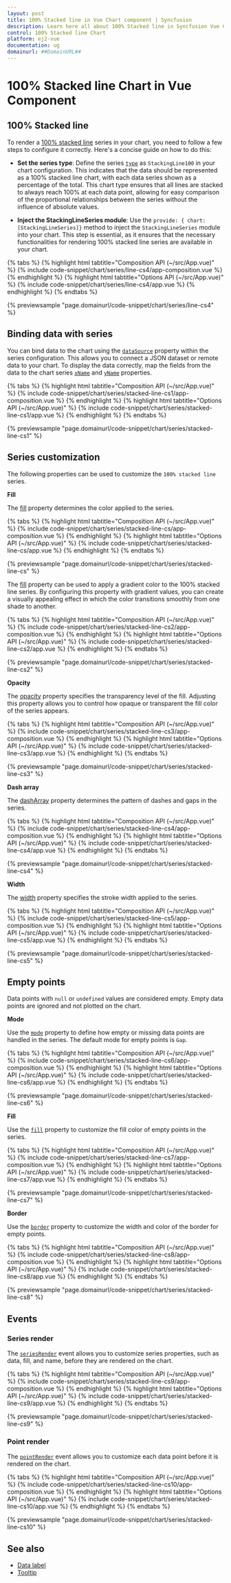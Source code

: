 ```yaml
---
layout: post
title: 100% Stacked line in Vue Chart component | Syncfusion
description: Learn here all about 100% Stacked line in Syncfusion Vue Chart component of Syncfusion Essential JS 2 and more.
control: 100% Stacked line Chart
platform: ej2-vue
documentation: ug
domainurl: ##DomainURL##
---
```


# 100% Stacked line Chart in Vue Component

## 100% Stacked line

To render a [100% stacked line](https://www.syncfusion.com/vue-components/vue-charts/chart-types/100-stacked-line-chart) series in your chart, you need to follow a few steps to configure it correctly. Here's a concise guide on how to do this:
 
* **Set the series type**: Define the series [`type`](https://ej2.syncfusion.com/vue/documentation/api/chart/series/#type) as `StackingLine100` in your chart configuration. This indicates that the data should be represented as a 100% stacked line chart, with each data series shown as a percentage of the total. This chart type ensures that all lines are stacked to always reach 100% at each data point, allowing for easy comparison of the proportional relationships between the series without the influence of absolute values.

* **Inject the StackingLineSeries module**: Use the `provide: { chart: [StackingLineSeries]}` method to inject the `StackingLineSeries` module into your chart. This step is essential, as it ensures that the necessary functionalities for rendering 100% stacked line series are available in your chart.

{% tabs %}
{% highlight html tabtitle="Composition API (~/src/App.vue)" %}
{% include code-snippet/chart/series/line-cs4/app-composition.vue %}
{% endhighlight %}
{% highlight html tabtitle="Options API (~/src/App.vue)" %}
{% include code-snippet/chart/series/line-cs4/app.vue %}
{% endhighlight %}
{% endtabs %}
        
{% previewsample "page.domainurl/code-snippet/chart/series/line-cs4" %}

## Binding data with series

You can bind data to the chart using the [`dataSource`](https://ej2.syncfusion.com/vue/documentation/api/chart/series/#datasource) property within the series configuration. This allows you to connect a JSON dataset or remote data to your chart. To display the data correctly, map the fields from the data to the chart series [`xName`](https://ej2.syncfusion.com/vue/documentation/api/chart/series/#xname) and [`yName`](https://ej2.syncfusion.com/vue/documentation/api/chart/series/#yname) properties.

{% tabs %}
{% highlight html tabtitle="Composition API (~/src/App.vue)" %}
{% include code-snippet/chart/series/stacked-line-cs1/app-composition.vue %}
{% endhighlight %}
{% highlight html tabtitle="Options API (~/src/App.vue)" %}
{% include code-snippet/chart/series/stacked-line-cs1/app.vue %}
{% endhighlight %}
{% endtabs %}
        
{% previewsample "page.domainurl/code-snippet/chart/series/stacked-line-cs1" %}

## Series customization

The following properties can be used to customize the `100% stacked line` series.

**Fill**

The [fill](https://ej2.syncfusion.com/vue/documentation/api/chart/series/#fill) property determines the color applied to the series.

{% tabs %}
{% highlight html tabtitle="Composition API (~/src/App.vue)" %}
{% include code-snippet/chart/series/stacked-line-cs/app-composition.vue %}
{% endhighlight %}
{% highlight html tabtitle="Options API (~/src/App.vue)" %}
{% include code-snippet/chart/series/stacked-line-cs/app.vue %}
{% endhighlight %}
{% endtabs %}
        
{% previewsample "page.domainurl/code-snippet/chart/series/stacked-line-cs" %}

The [fill](https://ej2.syncfusion.com/vue/documentation/api/chart/series/#fill) property can be used to apply a gradient color to the 100% stacked line series. By configuring this property with gradient values, you can create a visually appealing effect in which the color transitions smoothly from one shade to another.

{% tabs %}
{% highlight html tabtitle="Composition API (~/src/App.vue)" %}
{% include code-snippet/chart/series/stacked-line-cs2/app-composition.vue %}
{% endhighlight %}
{% highlight html tabtitle="Options API (~/src/App.vue)" %}
{% include code-snippet/chart/series/stacked-line-cs2/app.vue %}
{% endhighlight %}
{% endtabs %}
        
{% previewsample "page.domainurl/code-snippet/chart/series/stacked-line-cs2" %}

**Opacity**

The [opacity](https://ej2.syncfusion.com/vue/documentation/api/chart/series/#opacity) property specifies the transparency level of the fill. Adjusting this property allows you to control how opaque or transparent the fill color of the series appears.

{% tabs %}
{% highlight html tabtitle="Composition API (~/src/App.vue)" %}
{% include code-snippet/chart/series/stacked-line-cs3/app-composition.vue %}
{% endhighlight %}
{% highlight html tabtitle="Options API (~/src/App.vue)" %}
{% include code-snippet/chart/series/stacked-line-cs3/app.vue %}
{% endhighlight %}
{% endtabs %}
        
{% previewsample "page.domainurl/code-snippet/chart/series/stacked-line-cs3" %}

**Dash array**

The [dashArray](https://ej2.syncfusion.com/vue/documentation/api/chart/series/#dasharray) property determines the pattern of dashes and gaps in the series.

{% tabs %}
{% highlight html tabtitle="Composition API (~/src/App.vue)" %}
{% include code-snippet/chart/series/stacked-line-cs4/app-composition.vue %}
{% endhighlight %}
{% highlight html tabtitle="Options API (~/src/App.vue)" %}
{% include code-snippet/chart/series/stacked-line-cs4/app.vue %}
{% endhighlight %}
{% endtabs %}
        
{% previewsample "page.domainurl/code-snippet/chart/series/stacked-line-cs4" %}

**Width**

The [width](https://ej2.syncfusion.com/vue/documentation/api/chart/series/#width) property specifies the stroke width applied to the series.

{% tabs %}
{% highlight html tabtitle="Composition API (~/src/App.vue)" %}
{% include code-snippet/chart/series/stacked-line-cs5/app-composition.vue %}
{% endhighlight %}
{% highlight html tabtitle="Options API (~/src/App.vue)" %}
{% include code-snippet/chart/series/stacked-line-cs5/app.vue %}
{% endhighlight %}
{% endtabs %}
        
{% previewsample "page.domainurl/code-snippet/chart/series/stacked-line-cs5" %}

## Empty points

Data points with `null` or `undefined` values are considered empty. Empty data points are ignored and not plotted on the chart.

**Mode**

Use the [`mode`](https://ej2.syncfusion.com/vue/documentation/api/chart/emptyPointSettings/#mode) property to define how empty or missing data points are handled in the series. The default mode for empty points is `Gap`.

{% tabs %}
{% highlight html tabtitle="Composition API (~/src/App.vue)" %}
{% include code-snippet/chart/series/stacked-line-cs6/app-composition.vue %}
{% endhighlight %}
{% highlight html tabtitle="Options API (~/src/App.vue)" %}
{% include code-snippet/chart/series/stacked-line-cs6/app.vue %}
{% endhighlight %}
{% endtabs %}
        
{% previewsample "page.domainurl/code-snippet/chart/series/stacked-line-cs6" %}

**Fill**

Use the [`fill`](https://ej2.syncfusion.com/vue/documentation/api/chart/emptyPointSettings/#fill) property to customize the fill color of empty points in the series.

{% tabs %}
{% highlight html tabtitle="Composition API (~/src/App.vue)" %}
{% include code-snippet/chart/series/stacked-line-cs7/app-composition.vue %}
{% endhighlight %}
{% highlight html tabtitle="Options API (~/src/App.vue)" %}
{% include code-snippet/chart/series/stacked-line-cs7/app.vue %}
{% endhighlight %}
{% endtabs %}
        
{% previewsample "page.domainurl/code-snippet/chart/series/stacked-line-cs7" %}

**Border**

Use the [`border`](https://ej2.syncfusion.com/vue/documentation/api/chart/emptyPointSettings/#border) property to customize the width and color of the border for empty points.

{% tabs %}
{% highlight html tabtitle="Composition API (~/src/App.vue)" %}
{% include code-snippet/chart/series/stacked-line-cs8/app-composition.vue %}
{% endhighlight %}
{% highlight html tabtitle="Options API (~/src/App.vue)" %}
{% include code-snippet/chart/series/stacked-line-cs8/app.vue %}
{% endhighlight %}
{% endtabs %}
        
{% previewsample "page.domainurl/code-snippet/chart/series/stacked-line-cs8" %}

## Events

### Series render

The [`seriesRender`](https://ej2.syncfusion.com/vue/documentation/api/chart#seriesrender) event allows you to customize series properties, such as data, fill, and name, before they are rendered on the chart.

{% tabs %}
{% highlight html tabtitle="Composition API (~/src/App.vue)" %}
{% include code-snippet/chart/series/stacked-line-cs9/app-composition.vue %}
{% endhighlight %}
{% highlight html tabtitle="Options API (~/src/App.vue)" %}
{% include code-snippet/chart/series/stacked-line-cs9/app.vue %}
{% endhighlight %}
{% endtabs %}
        
{% previewsample "page.domainurl/code-snippet/chart/series/stacked-line-cs9" %}

### Point render

The [`pointRender`](https://ej2.syncfusion.com/vue/documentation/api/chart#pointrender) event allows you to customize each data point before it is rendered on the chart.

{% tabs %}
{% highlight html tabtitle="Composition API (~/src/App.vue)" %}
{% include code-snippet/chart/series/stacked-line-cs10/app-composition.vue %}
{% endhighlight %}
{% highlight html tabtitle="Options API (~/src/App.vue)" %}
{% include code-snippet/chart/series/stacked-line-cs10/app.vue %}
{% endhighlight %}
{% endtabs %}
        
{% previewsample "page.domainurl/code-snippet/chart/series/stacked-line-cs10" %}

## See also

* [Data label](../data-labels/)
* [Tooltip](../tool-tip/)